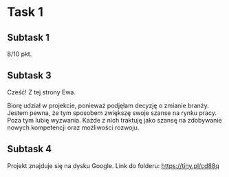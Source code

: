 # **Task 1**
## **Subtask 1**
8/10 pkt.
## **Subtask 3**
Cześć! Z tej strony Ewa. 

Biorę udział w projekcie, ponieważ podjęłam decyzję o zmianie branży. Jestem pewna, że tym sposobem zwiększę swoje szanse na rynku pracy. Poza tym lubię wyzwania. Każde z nich traktuję jako szansę na zdobywanie nowych kompetencji oraz możliwości rozwoju. 
## **Subtask 4**
Projekt znajduje się na dysku Google. Link do folderu: https://tiny.pl/cd88q 
